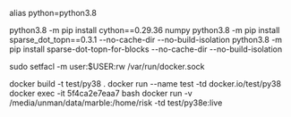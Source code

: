 alias python=python3.8



python3.8 -m pip install cython==0.29.36 numpy
python3.8 -m pip install sparse_dot_topn==0.3.1 --no-cache-dir --no-build-isolation
python3.8 -m pip install sparse-dot-topn-for-blocks --no-cache-dir --no-build-isolation




sudo setfacl -m user:$USER:rw /var/run/docker.sock

docker build -t test/py38 .
docker run --name test -td docker.io/test/py38
docker exec -it 5f4ca2e7eaa7 bash
docker run -v /media/unman/data/marble:/home/risk -td test/py38e:live